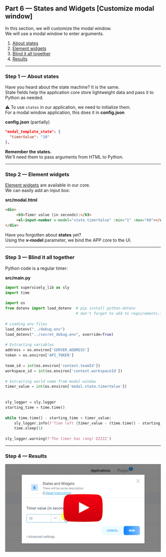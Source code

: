 
<div align="left" markdown>

## **Part 6 — States and Widgets [Customize modal window]**  

</div>  


In this section, we will customize the modal window.  
We will use a modal window to enter arguments.


1. <a href="#step-1--about-states">About states</a>
2. <a href="#step-2--element-widgets">Element widgets</a>
3. <a href="#step-3--blind-it-all-together">Blind it all together</a>
4. <a href="#step-4--results">Results</a>


---
### Step 1 — About states

Have you heard about the state machine? It is the same.  
State fields help the application core store lightweight data and pass it to Python as needed.

⚠️ To use `states` in our application, we need to initialize them.  
For a modal window application, this does it in **config.json**

**config.json** (partially)
```json
"modal_template_state": {
  "timerValue": "10"
},
```

**Remember the states.**  
We'll need them to pass arguments from HTML to Python.


---
### Step 2 — Element widgets

[Element widgets](https://element.eleme.io/1.4/#/en-US/component/input-number) are available in our core.  
We can easily add an input box:



**src/modal.html**  
```HTML
<div>
     <h3>Timer value (in seconds):</h3>
     <el-input-number v-model="state.timerValue" :min="1" :max="60"></el-input-number>
</div>
```


Have you forgotten about **states** yet?  
Using the **v-model** parameter, we bind the APP core to the UI.

---
### Step 3 — Blind it all together

Python code is a regular timer:



**src/main.py**  
```python
import supervisely_lib as sly
import time

import os
from dotenv import load_dotenv  # pip install python-dotenv
                                # don't forget to add to requirements.txt!

# Loading env files
load_dotenv("../debug.env")
load_dotenv("../secret_debug.env", override=True)

# Extracting variables
address = os.environ['SERVER_ADDRESS']
token = os.environ['API_TOKEN']

team_id = int(os.environ['context.teamId'])
workspace_id = int(os.environ['context.workspaceId'])

# Extracting world name from modal window
timer_value = int(os.environ['modal.state.timerValue'])


sly_logger = sly.logger
starting_time = time.time()

while time.time() - starting_time < timer_value:
    sly_logger.info(f'Time left {timer_value - (time.time() - starting_time)}')
    time.sleep(1)

sly_logger.warning(f'The timer has rang! DZZZZ')
```

---
### Step 4 — Results

<a data-key="sly-embeded-video-link" href="https://youtu.be/Y8eR4XRD9AM" data-video-code="Y8eR4XRD9AM">
    <img src="https://github.com/supervisely-ecosystem/how-to-create-app/blob/master/chapter-02-modal-window/part-06-states-and-widgets/media/video-preview.png" alt="SLY_EMBEDED_VIDEO_LINK"  style="max-width:100%;">
</a>
